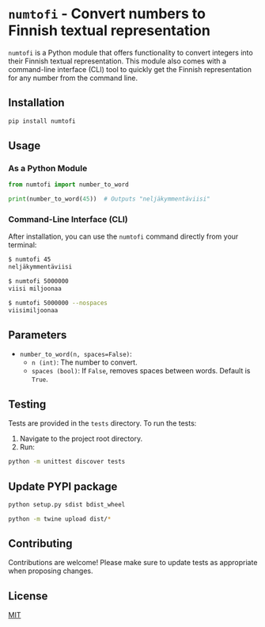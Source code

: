# `numtofi` - Convert numbers to Finnish textual representation

`numtofi` is a Python module that offers functionality to convert integers into their Finnish textual representation. This module also comes with a command-line interface (CLI) tool to quickly get the Finnish representation for any number from the command line.

## Installation

```bash
pip install numtofi
```

## Usage

### As a Python Module

```python
from numtofi import number_to_word

print(number_to_word(45))  # Outputs "neljäkymmentäviisi"
```

### Command-Line Interface (CLI)

After installation, you can use the `numtofi` command directly from your terminal:

```bash
$ numtofi 45
neljäkymmentäviisi

$ numtofi 5000000
viisi miljoonaa

$ numtofi 5000000 --nospaces
viisimiljoonaa
```

## Parameters

- `number_to_word(n, spaces=False)`:
  - `n (int)`: The number to convert.
  - `spaces (bool)`: If `False`, removes spaces between words. Default is `True`.

## Testing

Tests are provided in the `tests` directory. To run the tests:

1. Navigate to the project root directory.
2. Run:

```bash
python -m unittest discover tests
```

## Update PYPI package

```bash
python setup.py sdist bdist_wheel
```

```bash
python -m twine upload dist/*
```

## Contributing

Contributions are welcome! Please make sure to update tests as appropriate when proposing changes.

## License

[MIT](LICENSE)
